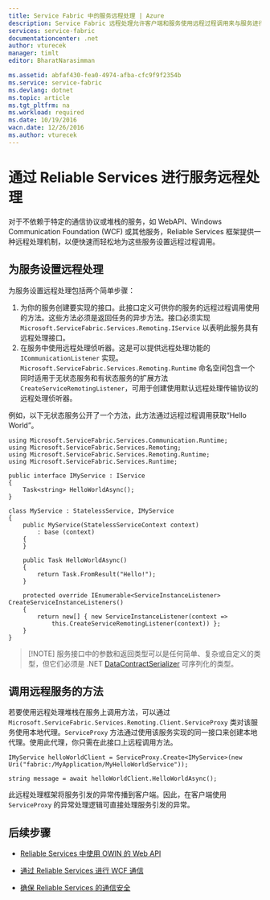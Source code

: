 ```yaml
---
title: Service Fabric 中的服务远程处理 | Azure
description: Service Fabric 远程处理允许客户端和服务使用远程过程调用来与服务进行通信。
services: service-fabric
documentationcenter: .net
author: vturecek
manager: timlt
editor: BharatNarasimman

ms.assetid: abfaf430-fea0-4974-afba-cfc9f9f2354b
ms.service: service-fabric
ms.devlang: dotnet
ms.topic: article
ms.tgt_pltfrm: na
ms.workload: required
ms.date: 10/19/2016
wacn.date: 12/26/2016
ms.author: vturecek
---
```


# 通过 Reliable Services 进行服务远程处理
对于不依赖于特定的通信协议或堆栈的服务，如 WebAPI、Windows Communication Foundation (WCF) 或其他服务，Reliable Services 框架提供一种远程处理机制，以便快速而轻松地为这些服务设置远程过程调用。

## 为服务设置远程处理
为服务设置远程处理包括两个简单步骤：

1. 为你的服务创建要实现的接口。此接口定义可供你的服务的远程过程调用使用的方法。这些方法必须是返回任务的异步方法。接口必须实现 `Microsoft.ServiceFabric.Services.Remoting.IService` 以表明此服务具有远程处理接口。
2. 在服务中使用远程处理侦听器。这是可以提供远程处理功能的 
`ICommunicationListener` 实现。`Microsoft.ServiceFabric.Services.Remoting.Runtime` 命名空间包含一个同时适用于无状态服务和有状态服务的扩展方法 `CreateServiceRemotingListener`，可用于创建使用默认远程处理传输协议的远程处理侦听器。

例如，以下无状态服务公开了一个方法，此方法通过远程过程调用获取“Hello World”。

    using Microsoft.ServiceFabric.Services.Communication.Runtime;
    using Microsoft.ServiceFabric.Services.Remoting;
    using Microsoft.ServiceFabric.Services.Remoting.Runtime;
    using Microsoft.ServiceFabric.Services.Runtime;

    public interface IMyService : IService
    {
        Task<string> HelloWorldAsync();
    }

    class MyService : StatelessService, IMyService
    {
        public MyService(StatelessServiceContext context)
            : base (context)
        {
        }

        public Task HelloWorldAsync()
        {
            return Task.FromResult("Hello!");
        }

        protected override IEnumerable<ServiceInstanceListener> CreateServiceInstanceListeners()
        {
            return new[] { new ServiceInstanceListener(context => 
                this.CreateServiceRemotingListener(context)) };
        }
    }

> [!NOTE] 服务接口中的参数和返回类型可以是任何简单、复杂或自定义的类型，但它们必须是 .NET [DataContractSerializer](https://msdn.microsoft.com/zh-cn/library/ms731923.aspx) 可序列化的类型。

## 调用远程服务的方法
若要使用远程处理堆栈在服务上调用方法，可以通过 `Microsoft.ServiceFabric.Services.Remoting.Client.ServiceProxy` 类对该服务使用本地代理。`ServiceProxy` 方法通过使用该服务实现的同一接口来创建本地代理。使用此代理，你只需在此接口上远程调用方法。

    IMyService helloWorldClient = ServiceProxy.Create<IMyService>(new Uri("fabric:/MyApplication/MyHelloWorldService"));

    string message = await helloWorldClient.HelloWorldAsync();

此远程处理框架将服务引发的异常传播到客户端。因此，在客户端使用 `ServiceProxy` 的异常处理逻辑可直接处理服务引发的异常。

## 后续步骤

* [Reliable Services 中使用 OWIN 的 Web API](./service-fabric-reliable-services-communication-webapi.md)

* [通过 Reliable Services 进行 WCF 通信](./service-fabric-reliable-services-communication-wcf.md)

* [确保 Reliable Services 的通信安全](./service-fabric-reliable-services-secure-communication.md)

<!---HONumber=Mooncake_1219_2016-->